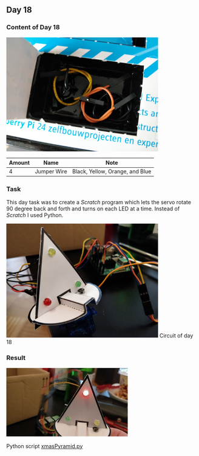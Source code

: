 ## Day 18

### Content of Day 18

![Content of Day 18](assets/IMG_20171218_110344.jpg)

Amount | Name | Note
--- | --- | ---
4 | Jumper Wire | Black, Yellow, Orange, and Blue

### Task
This day task was to create a *Scratch* program which lets the servo rotate 90 degree back and forth and turns on each LED at a time.
Instead of *Scratch* I used Python.

![Circuit of Day 18](assets/IMG_20171224_143316.jpg)
Circuit of day 18

### Result
![Result of Day 18](assets/day18_xmasPyramid.gif)

Python script [xmasPyramid.py](xmasPyramid.py)
